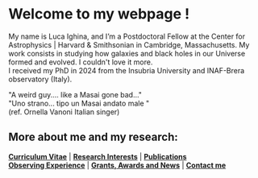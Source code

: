# Welcome to my webpage !

My name is Luca Ighina, and I’m a Postdoctoral Fellow at the Center for Astrophysics | Harvard & Smithsonian in Cambridge, Massachusetts.
My work consists in studying how galaxies and black holes in our Universe formed and evolved. I couldn't love it more.\
I received my PhD in 2024 from the Insubria University and INAF-Brera observatory (Italy).

<!-- (Page under development, we are working for you. Stay tuned !)-->

"A weird guy.... like a Masai gone bad..."\
"Uno strano... tipo un Masai andato male "\
(ref. Ornella Vanoni Italian singer)

## More about me and my research:
**[Curriculum Vitae](./curriculum-vitae.html)** | 
**[Research Interests](./research_inter.html)** | 
**[Publications](./publications.html)**\
**[Observing Experience](./observing.html)** |
**[Grants, Awards and News](./news.html)** |
**[Contact me](./contacts.html)**
<!-- **[Beyond Astronomy](./contacts.html)** | -->
